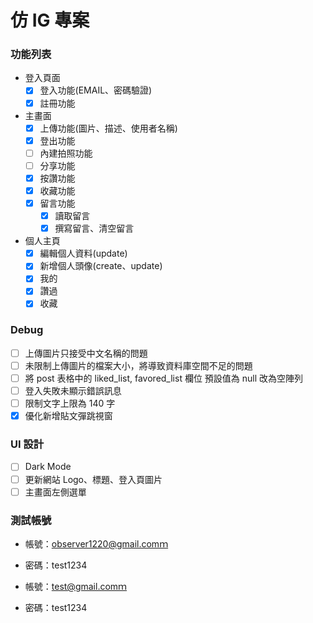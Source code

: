 # 仿 IG 專案

### 功能列表

- 登入頁面
  - [x] 登入功能(EMAIL、密碼驗證)
  - [x] 註冊功能
- 主畫面
  - [x] 上傳功能(圖片、描述、使用者名稱)
  - [x] 登出功能
  - [ ] 內建拍照功能
  - [ ] 分享功能
  - [x] 按讚功能
  - [x] 收藏功能
  - [x] 留言功能
    - [x] 讀取留言
    - [x] 撰寫留言、清空留言
- 個人主頁
  - [x] 編輯個人資料(update)
  - [x] 新增個人頭像(create、update)
  - [x] 我的
  - [x] 讚過
  - [x] 收藏

### Debug

- [ ] 上傳圖片只接受中文名稱的問題
- [ ] 未限制上傳圖片的檔案大小，將導致資料庫空間不足的問題
- [ ] 將 post 表格中的 liked_list, favored_list 欄位 預設值為 null 改為空陣列
- [ ] 登入失敗未顯示錯誤訊息
- [ ] 限制文字上限為 140 字
- [x] 優化新增貼文彈跳視窗

### UI 設計

- [ ] Dark Mode
- [ ] 更新網站 Logo、標題、登入頁圖片
- [ ] 主畫面左側選單

### 測試帳號

- 帳號：observer1220@gmail.comｍ
- 密碼：test1234

- 帳號：test@gmail.comｍ
- 密碼：test1234
